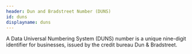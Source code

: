```yaml
---
header: Dun and Bradstreet Number (DUNS)
id: duns
displayname: duns
---
```


A Data Universal Numbering System (DUNS) number is a unique nine-digit identifier for businesses, issued by the credit bureau Dun & Bradstreet.
